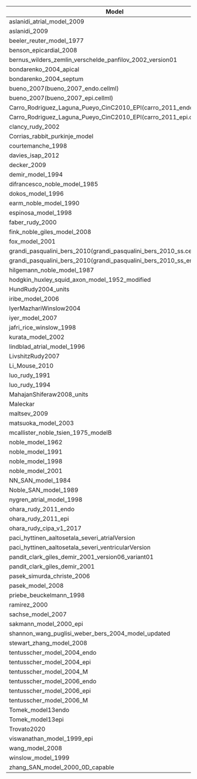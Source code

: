 |Model 	                                                                |   	|   	|   	|   	|
|---	                                                                |---	|---	|---	|---	|
|aslanidi_atrial_model_2009                                             |   	|   	|   	|   	|
|aslanidi_2009                                                          |   	|   	|   	|   	|
|beeler_reuter_model_1977                                               |   	|   	|   	|   	|
|benson_epicardial_2008                                                 |   	|   	|   	|   	|
|bernus_wilders_zemlin_verschelde_panfilov_2002_version01               |   	|   	|   	|   	|
|bondarenko_2004_apical                                                 |   	|   	|   	|   	|
|bondarenko_2004_septum                                                 |   	|   	|   	|   	|
|bueno_2007(bueno_2007_endo.cellml)                                     |   	|   	|   	|   	|
|bueno_2007(bueno_2007_epi.cellml)                                      |   	|   	|   	|   	|
|Carro_Rodriguez_Laguna_Pueyo_CinC2010_EPI(carro_2011_endo.cellml)      |   	|   	|   	|   	|
|Carro_Rodriguez_Laguna_Pueyo_CinC2010_EPI(carro_2011_epi.cellml)       |   	|   	|   	|   	|
|clancy_rudy_2002                                                       |   	|   	|   	|   	|
|Corrias_rabbit_purkinje_model                                          |   	|   	|   	|   	|
|courtemanche_1998                                                      |   	|   	|   	|   	|
|davies_isap_2012                                                       |   	|   	|   	|   	|
|decker_2009                                                            |   	|   	|   	|   	|
|demir_model_1994                                                       |   	|   	|   	|   	|
|difrancesco_noble_model_1985                                           |   	|   	|   	|   	|
|dokos_model_1996                                                       |   	|   	|   	|   	|
|earm_noble_model_1990                                                  |   	|   	|   	|   	|
|espinosa_model_1998                                                    |   	|   	|   	|   	|
|faber_rudy_2000                                                        |   	|   	|   	|   	|
|fink_noble_giles_model_2008                                            |   	|   	|   	|   	|
|fox_model_2001                                                         |   	|   	|   	|   	|
|grandi_pasqualini_bers_2010(grandi_pasqualini_bers_2010_ss.cellml)     |   	|   	|   	|   	|
|grandi_pasqualini_bers_2010(grandi_pasqualini_bers_2010_ss_endo.cellml)|   	|   	|   	|   	|
|hilgemann_noble_model_1987                                             |   	|   	|   	|   	|
|hodgkin_huxley_squid_axon_model_1952_modified                          |   	|   	|   	|   	|
|HundRudy2004_units                                                     |   	|   	|   	|   	|
|iribe_model_2006                                                       |   	|   	|   	|   	|
|IyerMazhariWinslow2004                                                 |   	|   	|   	|   	|
|iyer_model_2007                                                        |   	|   	|   	|   	|
|jafri_rice_winslow_1998                                                |   	|   	|   	|   	|
|kurata_model_2002                                                      |   	|   	|   	|   	|
|lindblad_atrial_model_1996                                             |   	|   	|   	|   	|
|LivshitzRudy2007                                                       |   	|   	|   	|   	|
|Li_Mouse_2010                                                          |   	|   	|   	|   	|
|luo_rudy_1991                                                          |   	|   	|   	|   	|
|luo_rudy_1994                                                          |   	|   	|   	|   	|
|MahajanShiferaw2008_units                                              |   	|   	|   	|   	|
|Maleckar                                                               |   	|   	|   	|   	|
|maltsev_2009                                                           |   	|   	|   	|   	|
|matsuoka_model_2003                                                    |   	|   	|   	|   	|
|mcallister_noble_tsien_1975_modelB                                     |   	|   	|   	|   	|
|noble_model_1962                                                       |   	|   	|   	|   	|
|noble_model_1991                                                       |   	|   	|   	|   	|
|noble_model_1998                                                       |   	|   	|   	|   	|
|noble_model_2001                                                       |   	|   	|   	|   	|
|NN_SAN_model_1984                                                      |   	|   	|   	|   	|
|Noble_SAN_model_1989                                                   |   	|   	|   	|   	|
|nygren_atrial_model_1998                                               |   	|   	|   	|   	|
|ohara_rudy_2011_endo                                                   |   	|   	|   	|   	|
|ohara_rudy_2011_epi                                                    |   	|   	|   	|   	|
|ohara_rudy_cipa_v1_2017                                                |   	|   	|   	|   	|
|paci_hyttinen_aaltosetala_severi_atrialVersion                         |   	|   	|   	|   	|
|paci_hyttinen_aaltosetala_severi_ventricularVersion                    |   	|   	|   	|   	|
|pandit_clark_giles_demir_2001_version06_variant01                      |   	|   	|   	|   	|
|pandit_clark_giles_demir_2001                                          |   	|   	|   	|   	|
|pasek_simurda_christe_2006                                             |   	|   	|   	|   	|
|pasek_model_2008                                                       |   	|   	|   	|   	|
|priebe_beuckelmann_1998                                                |   	|   	|   	|   	|
|ramirez_2000                                                           |   	|   	|   	|   	|
|sachse_model_2007                                                      |   	|   	|   	|   	|
|sakmann_model_2000_epi                                                 |   	|   	|   	|   	|
|shannon_wang_puglisi_weber_bers_2004_model_updated                     |   	|   	|   	|   	|
|stewart_zhang_model_2008                                               |   	|   	|   	|   	|
|tentusscher_model_2004_endo                                            |   	|   	|   	|   	|
|tentusscher_model_2004_epi                                             |   	|   	|   	|   	|
|tentusscher_model_2004_M                                               |   	|   	|   	|   	|
|tentusscher_model_2006_endo                                            |   	|   	|   	|   	|
|tentusscher_model_2006_epi                                             |   	|   	|   	|   	|
|tentusscher_model_2006_M                                               |   	|   	|   	|   	|
|Tomek_model13endo                                                      |   	|   	|   	|   	|
|Tomek_model13epi                                                       |   	|   	|   	|   	|
|Trovato2020                                                            |   	|   	|   	|   	|
|viswanathan_model_1999_epi                                             |   	|   	|   	|   	|
|wang_model_2008                                                        |   	|   	|   	|   	|
|winslow_model_1999                                                     |   	|   	|   	|   	|
|zhang_SAN_model_2000_0D_capable                                        |   	|   	|   	|   	|